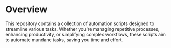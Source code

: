 <h1>Overview</h1>
This repository contains a collection of automation scripts designed to streamline various tasks. Whether you're managing repetitive processes, enhancing productivity, or simplifying complex workflows, these scripts aim to automate mundane tasks, saving you time and effort.
